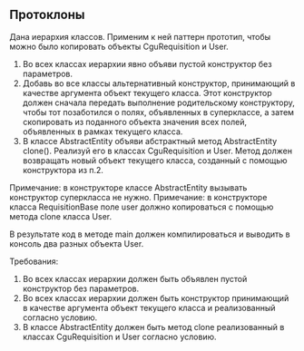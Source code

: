## Протоклоны

Дана иерархия классов. Применим к ней паттерн прототип, чтобы можно было копировать объекты CguRequisition и User.
1. Во всех классах иерархии явно объяви пустой конструктор без параметров.
2. Добавь во все классы альтернативный конструктор, принимающий в качестве аргумента объект текущего класса.
Этот конструктор должен сначала передать выполнение родительскому конструктору, чтобы тот позаботился о полях,
объявленных в суперклассе, а затем скопировать из поданного объекта значения всех полей,
объявленных в рамках текущего класса.
3. В классе AbstractEntity объяви абстрактный метод AbstractEntity clone().
Реализуй его в классах CguRequisition и User. Метод должен возвращать новый объект текущего класса,
созданный с помощью конструктора из п.2.

Примечание: в конструкторе классе AbstractEntity вызывать конструктор суперкласса не нужно.
Примечание: в конструкторе класса RequisitionBase поле user должно копироваться с помощью метода clone класса User.

В результате код в методе main должен компилироваться и выводить в консоль два разных объекта User.


Требования:
1.	Во всех классах иерархии должен быть объявлен пустой конструктор без параметров.
2.	Во всех классах иерархии должен быть конструктор принимающий в качестве аргумента объект текущего класса и реализованный согласно условию.
3.	В классе AbstractEntity должен быть метод clone реализованный в классах CguRequisition и User согласно условию.


